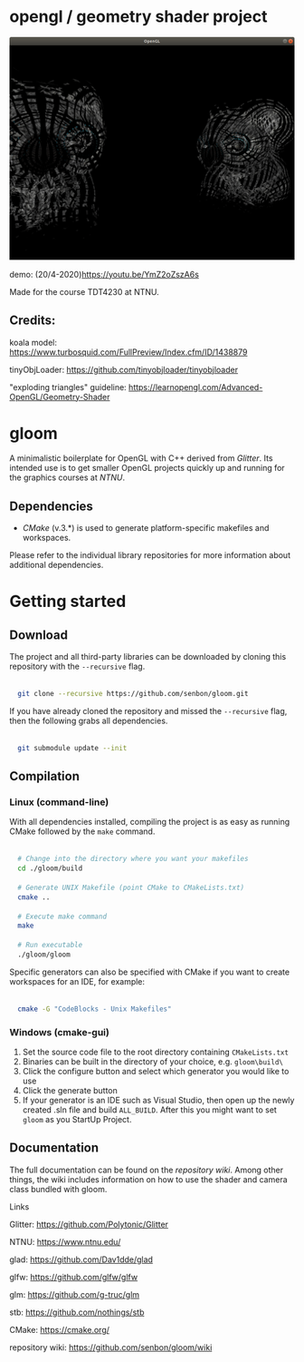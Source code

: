 # opengl / geometry shader project
![screenshot](https://raw.githubusercontent.com/Slhm/kaos/master/screenshot.png)

demo: (20/4-2020)https://youtu.be/YmZ2oZszA6s

Made for the course TDT4230 at NTNU.

## Credits:
koala model: https://www.turbosquid.com/FullPreview/Index.cfm/ID/1438879

tinyObjLoader: https://github.com/tinyobjloader/tinyobjloader

"exploding triangles" guideline: https://learnopengl.com/Advanced-OpenGL/Geometry-Shader
# gloom


A minimalistic boilerplate for OpenGL with C++ derived from _Glitter_. Its intended use is to get smaller OpenGL projects quickly up and running for the graphics courses at _NTNU_.


## Dependencies

* _CMake_ (v.3.*) is used to generate platform-specific makefiles and workspaces.

Please refer to the individual library repositories for more information about additional dependencies.


# Getting started

## Download


The project and all third-party libraries can be downloaded by cloning this repository with the ``--recursive`` flag.

```bash

  git clone --recursive https://github.com/senbon/gloom.git
```
If you have already cloned the repository and missed the ``--recursive`` flag, then the following grabs all dependencies.

```bash

  git submodule update --init
```

## Compilation


### Linux (command-line)

With all dependencies installed, compiling the project is as easy as running CMake followed by the ``make`` command.

```bash

  # Change into the directory where you want your makefiles
  cd ./gloom/build

  # Generate UNIX Makefile (point CMake to CMakeLists.txt)
  cmake ..

  # Execute make command
  make

  # Run executable
  ./gloom/gloom
```
Specific generators can also be specified with CMake if you want to create workspaces for an IDE, for example:

```bash

  cmake -G "CodeBlocks - Unix Makefiles"
```

### Windows (cmake-gui)


1. Set the source code file to the root directory containing ``CMakeLists.txt``
2. Binaries can be built in the directory of your choice, e.g. ``gloom\build\``
3. Click the configure button and select which generator you would like to use
4. Click the generate button
5. If your generator is an IDE such as Visual Studio, then open up the newly created .sln file and build ``ALL_BUILD``. After this you might want to set ``gloom`` as you StartUp Project.

## Documentation


The full documentation can be found on the _repository wiki_.
Among other things, the wiki includes information on how to use the shader and camera class bundled with gloom.


Links

Glitter: https://github.com/Polytonic/Glitter

NTNU: https://www.ntnu.edu/

glad: https://github.com/Dav1dde/glad

glfw: https://github.com/glfw/glfw

glm: https://github.com/g-truc/glm

stb: https://github.com/nothings/stb

CMake: https://cmake.org/

repository wiki: https://github.com/senbon/gloom/wiki
